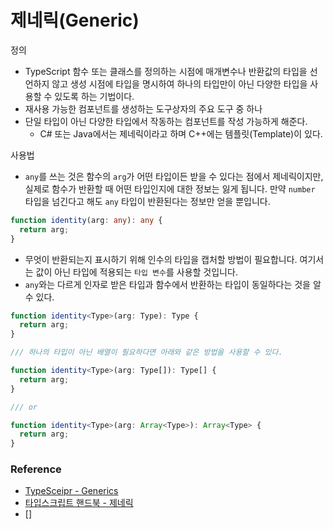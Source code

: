 # 제네릭(Generic)

정의
- TypeScript 함수 또는 클래스를 정의하는 시점에 매개변수나 반환값의 타입을 선언하지 않고 생성 시점에 타입을 명시하여 하나의 타입만이 아닌 다양한 타입을 사용할 수 있도록 하는 기법이다.
- 재사용 가능한 컴포넌트를 생성하는 도구상자의 주요 도구 중 하나
- 단일 타입이 아닌 다양한 타입에서 작동하는 컴포넌트를 작성 가능하게 해준다.
    - C# 또는 Java에서는 제네릭이라고 하며 C++에는 템플릿(Template)이 있다.

사용법
- `any`를 쓰는 것은 함수의 `arg`가 어떤 타입이든 받을 수 있다는 점에서 제네릭이지만, 실제로 함수가 반환할 때 어떤 타입인지에 대한 정보는 잃게 됩니다. 만약 `number` 타입을 넘긴다고 해도 `any` 타입이 반환된다는 정보만 얻을 뿐입니다.

```typescript
function identity(arg: any): any {
  return arg;
}
```

- 무엇이 반환되는지 표시하기 위해 인수의 타입을 캡처할 방법이 필요합니다. 여기서는 값이 아닌 타입에 적용되는 `타입 변수`를 사용할 것입니다.
- `any`와는 다르게 인자로 받은 타입과 함수에서 반환하는 타입이 동일하다는 것을 알 수 있다.
```typescript
function identity<Type>(arg: Type): Type {
  return arg;
}

/// 하나의 타입이 아닌 배열이 필요하다면 아래와 같은 방법을 사용할 수 있다.

function identity<Type>(arg: Type[]): Type[] {
  return arg;
}

/// or

function identity<Type>(arg: Array<Type>): Array<Type> {
  return arg;
}
```

### Reference
- [TypeSceipr - Generics](https://www.typescriptlang.org/ko/docs/handbook/2/generics.html)
- [타입스크립트 핸드북 - 제네릭](https://joshua1988.github.io/ts/guide/generics.html#%EC%A0%9C%EB%84%A4%EB%A6%AD-%ED%83%80%EC%9E%85)
- []